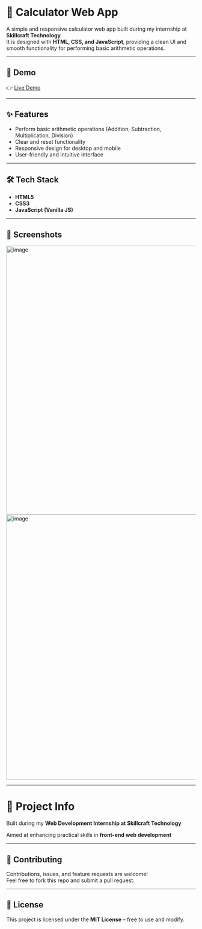 # 🧮 Calculator Web App

A simple and responsive calculator web app built during my internship at **Skillcraft Technology**.  
It is designed with **HTML, CSS, and JavaScript**, providing a clean UI and smooth functionality for performing basic arithmetic operations.

---

## 🚀 Demo
👉 [Live Demo](https://your-demo-link.com)  

---

## ✨ Features
- Perform basic arithmetic operations (Addition, Subtraction, Multiplication, Division)  
- Clear and reset functionality  
- Responsive design for desktop and mobile  
- User-friendly and intuitive interface  

---

## 🛠️ Tech Stack
- **HTML5**  
- **CSS3**  
- **JavaScript (Vanilla JS)**  

---

## 📸 Screenshots
<img width="595" height="715" alt="image" src="https://github.com/user-attachments/assets/55addea0-a094-4a3f-b2d1-3e34b2b4b6a2" />
<img width="561" height="705" alt="image" src="https://github.com/user-attachments/assets/171c66c1-e062-4600-acb7-8c13f5926c00" />



---

# 📌 Project Info

Built during my **Web Development Internship at Skillcraft Technology**  

Aimed at enhancing practical skills in **front-end web development**  

---

## 🤝 Contributing

Contributions, issues, and feature requests are welcome!  
Feel free to fork this repo and submit a pull request.  

---

## 📜 License

This project is licensed under the **MIT License** – free to use and modify.  

